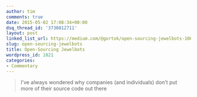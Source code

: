 ```yaml
---
author: tim
comments: true
date: 2015-05-02 17:08:34+00:00
dsq_thread_id: '3730812711'
layout: post
linked_list_url: https://medium.com/@gortok/open-sourcing-jewelbots-1061c1f9f8f5
slug: open-sourcing-jewelbots
title: Open-Sourcing Jewelbots
wordpress_id: 1821
categories:
- Commentary
---
```


> I’ve always wondered why companies (and individuals) don’t put more of their
source code out there
